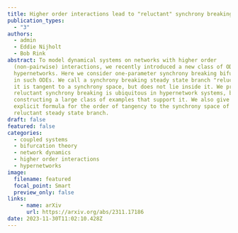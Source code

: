 ```yaml
---
title: Higher order interactions lead to "reluctant" synchrony breaking
publication_types:
  - "3"
authors:
  - admin
  - Eddie Nijholt
  - Bob Rink
abstract: To model dynamical systems on networks with higher order
  (non-pairwise) interactions, we recently introduced a new class of ODEs on
  hypernetworks. Here we consider one-parameter synchrony breaking bifurcations
  in such ODEs. We call a synchrony breaking steady state branch "reluctant" if
  it is tangent to a synchrony space, but does not lie inside it. We prove that
  reluctant synchrony breaking is ubiquitous in hypernetwork systems, by
  constructing a large class of examples that support it. We also give an
  explicit formula for the order of tangency to the synchrony space of a
  reluctant steady state branch.
draft: false
featured: false
categories:
  - coupled systems
  - bifurcation theory
  - network dynamics
  - higher order interactions
  - hypernetworks
image:
  filename: featured
  focal_point: Smart
  preview_only: false
links: 
	- name: arXiv
	  url: https://arxiv.org/abs/2311.17186
date: 2023-11-30T11:02:10.428Z
---
```

